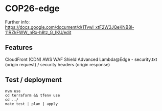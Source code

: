 # COP26-edge

Further info: <https://docs.google.com/document/d/1Tvwl_xtF2W3JQeKNB8l-11RZkFWW_nRx-h8tz_G_IKU/edit>

## Features

CloudFront (CDN)
AWS WAF
Shield Advanced
Lambda@Edge - security.txt (origin request) / security headers (origin response)

## Test / deployment

```
nvm use
cd terraform && tfenv use
cd ../
make test | plan | apply
```
